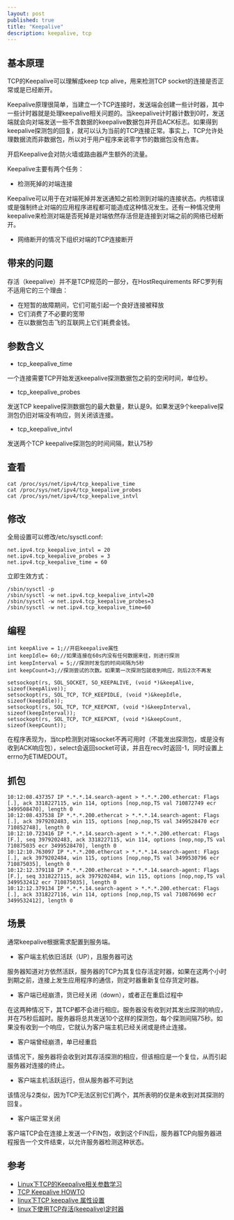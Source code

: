 ```yaml
---
layout: post
published: true
title: "Keepalive"
description: keepalive, tcp
---
```

## 基本原理
TCP的Keepalive可以理解成keep tcp alive，用来检测TCP socket的连接是否正常或是已经断开。

Keepalive原理很简单，当建立一个TCP连接时，发送端会创建一些计时器，其中一些计时器就是处理keepalive相关问题的。当keepalive计时器计数到0时，发送端就会向对端发送一些不含数据的keepalive数据包并开启ACK标志。如果得到keepalive探测包的回复，就可以认为当前的TCP连接正常。事实上，TCP允许处理数据流而非数据包，所以对于用户程序来说零字节的数据包没有危害。

开启Keepalive会对防火墙或路由器产生额外的流量。

Keepalive主要有两个任务：

- 检测死掉的对端连接

Keepalive可以用于在对端死掉并发送通知之前检测到对端的连接状态。内核错误或是强制终止对端的应用程序进程都可能造成这种情况发生。还有一种情况使用keepalive来检测对端是否死掉是对端依然存活但是连接到对端之前的网络已经断开。

- 网络断开的情况下组织对端的TCP连接断开

## 带来的问题
存活（keepalive）并不是TCP规范的一部分，在HostRequirements RFC罗列有不适用它的三个理由：
- 在短暂的故障期间，它们可能引起一个良好连接被释放 
- 它们消费了不必要的宽带 
- 在以数据包击飞的互联网上它们耗费金钱。

## 参数含义
- tcp_keepalive_time

一个连接需要TCP开始发送keepalive探测数据包之前的空闲时间，单位秒。

- tcp_keepalive_probes

发送TCP keepalive探测数据包的最大数量，默认是9。如果发送9个keepalive探测包仍旧对端没有响应，则关闭该连接。

- tcp_keepalive_intvl

发送两个TCP keepalive探测包的时间间隔，默认75秒

## 查看

```
cat /proc/sys/net/ipv4/tcp_keepalive_time
cat /proc/sys/net/ipv4/tcp_keepalive_probes
cat /proc/sys/net/ipv4/tcp_keepalive_intvl
```

## 修改

全局设置可以修改/etc/sysctl.conf:

```
net.ipv4.tcp_keepalive_intvl = 20
net.ipv4.tcp_keepalive_probes = 3
net.ipv4.tcp_keepalive_time = 60
```

立即生效方式：

```
/sbin/sysctl -p
/sbin/sysctl -w net.ipv4.tcp_keepalive_intvl=20
/sbin/sysctl -w net.ipv4.tcp_keepalive_probes=3
/sbin/sysctl -w net.ipv4.tcp_keepalive_time=60
```

## 编程

```
int keepAlive = 1;//开启keepalive属性
int keepIdle= 60;//如果连接在60s内没有任何数据来往，则进行探测
int keepInterval = 5;//探测时发包的时间间隔为5秒
int keepCount=3;//探测尝试的次数。如果第一次探测包就收到响应，则后2次不再发

setsockopt(rs, SOL_SOCKET, SO_KEEPALIVE, (void *)&keepAlive, sizeof(keepAlive));
setsockopt(rs, SOL_TCP, TCP_KEEPIDLE, (void *)&keepIdle, sizeof(keepIdle));
setsockopt(rs, SOL_TCP, TCP_KEEPCNT, (void *)&keepInterval, sizeof(keepInterval));
setsockopt(rs, SOL_TCP, TCP_KEEPCNT, (void *)&keepCount, sizeof(keepCount));
```
在程序表现为，当tcp检测到对端socket不再可用时（不能发出探测包，或是没有收到ACK响应包），select会返回socket可读，并且在recv时返回-1，同时设置上errno为ETIMEDOUT。

## 抓包

```
10:12:08.437357 IP *.*.*.14.search-agent > *.*.*.200.ethercat: Flags [.], ack 3318227115, win 114, options [nop,nop,TS val 710872749 ecr 3499508470], length 0
10:12:08.437538 IP *.*.*.200.ethercat > *.*.*.14.search-agent: Flags [.], ack 3979202483, win 115, options [nop,nop,TS val 3499528470 ecr 710852748], length 0
10:12:10.723416 IP *.*.*.14.search-agent > *.*.*.200.ethercat: Flags [F.], seq 3979202483, ack 3318227115, win 114, options [nop,nop,TS val 710875035 ecr 3499528470], length 0
10:12:10.763097 IP *.*.*.200.ethercat > *.*.*.14.search-agent: Flags [.], ack 3979202484, win 115, options [nop,nop,TS val 3499530796 ecr 710875035], length 0
10:12:12.379118 IP *.*.*.200.ethercat > *.*.*.14.search-agent: Flags [F.], seq 3318227115, ack 3979202484, win 115, options [nop,nop,TS val 3499532412 ecr 710875035], length 0
10:12:12.379134 IP *.*.*.14.search-agent > *.*.*.200.ethercat: Flags [.], ack 3318227116, win 114, options [nop,nop,TS val 710876690 ecr 3499532412], length 0
```

## 场景
通常keepalive根据需求配置到服务端。

- 客户端主机依旧活跃（UP），且服务器可达

服务器知道对方依然活跃，服务器的TCP为其复位存活定时器，如果在这两个小时到期之前，连接上发生应用程序的通信，则定时器重新复位存货定时器。

- 客户端已经崩溃，货已经关闭（down），或者正在重启过程中

在这两种情况下，其TCP都不会进行相应。服务器没有收到对其发出探测的响应，并在75秒后超时。服务器将总共发送10个这样的探测包，每个探测间隔75秒。如果没有收到一个响应，它就认为客户端主机已经关闭或是终止连接。

- 客户端曾经崩溃，单已经重启

该情况下，服务器将会收到对其存活探测的相应，但该相应是一个复位，从而引起服务器对连接的终止。

- 客户端主机活跃运行，但从服务器不可到达

该情况与2类似，因为TCP无法区别它们两个，其所表明的仅是未收到对其探测的回复。

- 客户端正常关闭

客户端TCP会在连接上发送一个FIN包，收到这个FIN后，服务器TCP向服务器进程报告一个文件结束，以允许服务器检测这种状态。


## 参考
- [Linux下TCP的Keepalive相关参数学习](http://www.linuxidc.com/Linux/2015-03/115321.htm)
- [TCP Keepalive HOWTO](http://tldp.org/HOWTO/TCP-Keepalive-HOWTO/index.html)
- [linux下TCP keepalive 属性设置](http://blog.csdn.net/sunxiaopengsun/article/details/56842748)
- [linux下使用TCP存活(keepalive)定时器](http://blog.csdn.net/guomsh/article/details/8484222)
